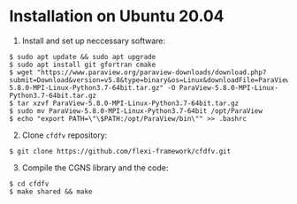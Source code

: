 # Installation on Ubuntu 20.04

1. Install and set up neccessary software:
```
$ sudo apt update && sudo apt upgrade
$ sudo apt install git gfortran cmake 
$ wget "https://www.paraview.org/paraview-downloads/download.php?submit=Download&version=v5.8&type=binary&os=Linux&downloadFile=ParaView-5.8.0-MPI-Linux-Python3.7-64bit.tar.gz" -O ParaView-5.8.0-MPI-Linux-Python3.7-64bit.tar.gz
$ tar xzvf ParaView-5.8.0-MPI-Linux-Python3.7-64bit.tar.gz
$ sudo mv ParaView-5.8.0-MPI-Linux-Python3.7-64bit /opt/ParaView
$ echo "export PATH=\"\$PATH:/opt/ParaView/bin\"" >> .bashrc
```

2. Clone `cfdfv` repository:
```
$ git clone https://github.com/flexi-framework/cfdfv.git
```

3. Compile the CGNS library and the code:
```
$ cd cfdfv
$ make shared && make
```
